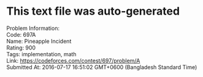 # This text file was auto-generated  
  
Problem Information:  
Code: 697A  
Name: Pineapple Incident  
Rating: 900  
Tags: implementation, math  
Link: https://codeforces.com/contest/697/problem/A  
Submitted At: 2016-07-17 16:51:02 GMT+0600 (Bangladesh Standard Time)  
